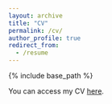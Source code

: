 ```yaml
---
layout: archive
title: "CV"
permalink: /cv/
author_profile: true
redirect_from:
  - /resume
---
```

{% include base_path %}

You can access my CV [here](/files/SONG_CV2.pdf).
